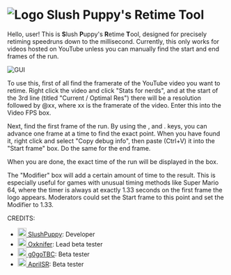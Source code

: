 # ![Logo](https://i.imgur.com/FohZNXF.png)  Slush Puppy's Retime Tool

Hello, user!
This is **S**lush **P**uppy's **R**etime **T**ool, designed for precisely retiming speedruns down to the millisecond. Currently, this only works for videos hosted on YouTube unless you can manually find the start and end frames of the run.

![GUI](https://i.imgur.com/05PoUnD.png)

To use this, first of all find the framerate of the YouTube video you want to retime. Right click the video and click "Stats for nerds", and at the start of the 3rd line (titled "Current / Optimal Res") there will be a resolution followed by @xx, where xx is the framerate of the video. Enter this into the Video FPS box.

Next, find the first frame of the run. By using the , and . keys, you can advance one frame at a time to find the exact point. When you have found it, right click and select "Copy debug info", then paste (Ctrl+V) it into the "Start frame" box.
Do the same for the end frame.

When you are done, the exact time of the run will be displayed in the box.


The "Modifier" box will add a certain amount of time to the result. This is especially useful for games with unusual timing methods like Super Mario 64, where the timer is always at exactly 1.33 seconds on the first frame the logo appears. Moderators could set the Start frame to this point and set the Modifier to 1.33.


CREDITS:
- <a href="https://www.speedrun.com/SlushPuppy"><img src="https://www.speedrun.com/themes/user/SlushPuppy/image.png" width=20 height=20> SlushPuppy</a>: Developer
- <a href="https://www.speedrun.com/Oxknifer"><img src="https://www.speedrun.com/themes/user/Oxknifer/image.png" width=20 height=20> Oxknifer</a>: Lead beta tester
- <a href="https://www.speedrun.com/g0goTBC"><img src="http://www.cityrider.com/fixed/43aspect.png" width=20 height=20> g0goTBC</a>: Beta tester
- <a href="https://www.speedrun.com/AprilSR"><img src="https://www.speedrun.com/themes/user/AprilSR/image.png" width=20 height=20> AprilSR</a>: Beta tester
